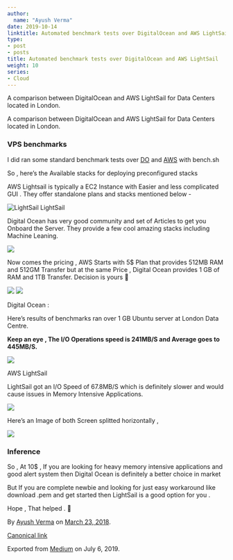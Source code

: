 ```yaml
---
author:
  name: "Ayush Verma"
date: 2019-10-14
linktitle: Automated benchmark tests over DigitalOcean and AWS LightSail
type:
- post
- posts
title: Automated benchmark tests over DigitalOcean and AWS LightSail
weight: 10
series:
- Cloud
---
```


A comparison between DigitalOcean and AWS LightSail for Data Centers located in London.

A comparison between DigitalOcean and AWS LightSail for Data Centers located in London.

### VPS benchmarks

I did ran some standard benchmark tests over [DO](https://www.digitalocean.com/) and [AWS](https://lightsail.aws.amazon.com/ls/webapp/home) with bench.sh

So , here’s the Available stacks for deploying preconfigured stacks

AWS Lightsail is typically a EC2 Instance with Easier and less complicated GUI . They offer standalone plans and stacks mentioned below -

![LightSail](https://cdn-images-1.medium.com/max/800/1*L3OzYouFxlJWrinsUbuXPA.png)
LightSail

Digital Ocean has very good community and set of Articles to get you Onboard the Server. They provide a few cool amazing stacks including Machine Leaning.

![](https://cdn-images-1.medium.com/max/800/1*HOz2wxx-9_kY4y6IqZhGrg.png)

Now comes the pricing , AWS Starts with 5$ Plan that provides 512MB RAM and 512GM Transfer but at the same Price , Digital Ocean provides 1 GB of RAM and 1TB Transfer. Decision is yours 💸

![](https://cdn-images-1.medium.com/max/800/1*YYSiBEk-zqt5NDKaOKQ9DQ.png)
![](https://cdn-images-1.medium.com/max/800/1*Tk3-llqxtMh268xgtlvxDg.png)

Digital Ocean :

Here’s results of benchmarks ran over 1 GB Ubuntu server at London Data Centre.

**Keep an eye , The I/O Operations speed is 241MB/S and Average goes to 445MB/S.**

![](https://cdn-images-1.medium.com/max/800/1*MXDOfpgVFWv8acRQPepOhQ.png)

AWS LightSail

LightSail got an I/O Speed of 67.8MB/S which is definitely slower and would cause issues in Memory Intensive Applications.

![](https://cdn-images-1.medium.com/max/800/1*1QTjBnIL7jbwWkdNwx7jPg.png)

Here’s an Image of both Screen splitted horizontally ,

![](https://cdn-images-1.medium.com/max/800/1*jP8kRRYObxiNSBQw0yKyjw.png)

### Inference

So , At 10$ , If you are looking for heavy memory intensive applications and good alert system then Digital Ocean is definitely a better choice in market

But If you are complete newbie and looking for just easy workaround like download .pem and get started then LightSail is a good option for you .

Hope , That helped . 💚

By [Ayush Verma](https://medium.com/@Ayushverma8) on [March 23, 2018](https://medium.com/p/49532a7ad73d).

[Canonical link](https://medium.com/@Ayushverma8/digitalocean-and-lightsail-49532a7ad73d)

Exported from [Medium](https://medium.com) on July 6, 2019.